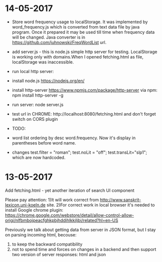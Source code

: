 # 14-05-2017
- Store word frequency usage to localStorage. It was implemented by word_frequency.js which is converted from text data file by java program. Once it prepared it may be used till time when frequency data will be changed. Java converter is in https://github.com/juhnowski/FreqWordList url.
- add server.js - this is node.js simple http server for testing. LocalStorage is working only with domains.When I opened fetching.html as file, localStorage was inaccessible.

- run local http server:
 - install node.js https://nodejs.org/en/
 - install http-server https://www.npmjs.com/package/http-server via npm:   npm install http-server -g
 - run server: node server.js
 - test url in CHROME: http://localhost:8080/fetching.html and don't forget switch on CORS plugin

- TODO:
 - word list ordering by desc word.frequency. Now it's display in parentheses before word name.
 - changes  test.filter = "roman";  test.noLit = "off";  test.transLit="slp1"; which are now hardcoded.

# 13-05-2017
Add fetching.html - yet another iteration of search UI component

Please pay attention:
1)It will work correct from http://www.sanskrit-lexicon.uni-koeln.de site.
2)For correct work in local browser it's needed to install Google chrome plugin:
https://chrome.google.com/webstore/detail/allow-control-allow-origi/nlfbmbojpeacfghkpbjhddihlkkiljbi/related?hl=en-US

Previously we talk about getting data from server in JSON format, but I stay on parsing incoming html, becouse:
1) to keep the backward compatibility
2) not to spend time and forces on changes in a backend and then support two version of server responses: html and json
